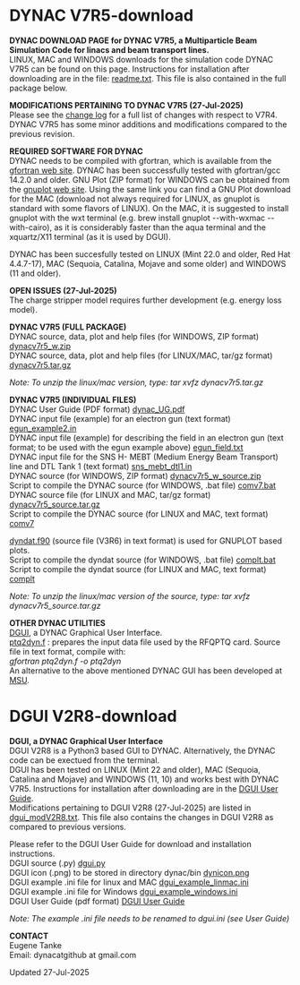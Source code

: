# DYNAC V7R5-download 

**DYNAC DOWNLOAD PAGE for DYNAC V7R5, a Multiparticle Beam Simulation Code for linacs and beam transport lines.**  
LINUX, MAC and WINDOWS downloads for the simulation code DYNAC V7R5 can be found on this page. Instructions for installation after downloading are in the file: [readme.txt](https://github.com/dynac-source/DYNAC-download/blob/main/readme.txt). This file is also contained in the full package below.

**MODIFICATIONS PERTAINING TO DYNAC V7R5 (27-Jul-2025)**  
Please see the [change log](https://github.com/dynac-source/DYNAC-download/blob/main/modV7R5.txt) for a full list of changes with respect to V7R4.  
DYNAC V7R5 has some minor additions and modifications compared to the previous revision.

**REQUIRED SOFTWARE FOR DYNAC**  
DYNAC needs to be compiled with gfortran, which is available from the [gfortran web site](http://gcc.gnu.org/wiki/GFortranBinaries). DYNAC has been successfully tested with gfortran/gcc 14.2.0 and older.
GNU Plot (ZIP format) for WINDOWS can be obtained from the [gnuplot web site](http://sourceforge.net/projects/gnuplot/).
Using the same link you can find a GNU Plot download for the MAC (download not always required for LINUX, as gnuplot is standard with some flavors of LINUX). On the MAC, it is suggested to install gnuplot with the wxt terminal (e.g. brew install gnuplot --with-wxmac --with-cairo), as it is considerably faster than the aqua terminal and the xquartz/X11 terminal (as it is used by DGUI). 

DYNAC has been succesfully tested on LINUX (Mint 22.0 and older, Red Hat 4.4.7-17), MAC (Sequoia, Catalina, Mojave and some older) and WINDOWS (11 and older).

**OPEN ISSUES (27-Jul-2025)**  
The charge stripper model requires further development (e.g. energy loss model).

**DYNAC V7R5 (FULL PACKAGE)**  
DYNAC source, data, plot and help files (for WINDOWS, ZIP format) [dynacv7r5_w.zip](https://github.com/dynac-source/DYNAC-download/blob/main/dynacv7r5_w.zip)  
DYNAC source, data, plot and help files (for LINUX/MAC, tar/gz format) [dynacv7r5.tar.gz](https://github.com/dynac-source/DYNAC-download/blob/main/dynacv7r5.tar.gz)  

*Note: To unzip the linux/mac version, type: tar xvfz dynacv7r5.tar.gz*   

**DYNAC V7R5 (INDIVIDUAL FILES)**  
DYNAC User Guide (PDF format) [dynac_UG.pdf](https://github.com/dynac-source/DYNAC-download/blob/main/dynac_UG.pdf)  
DYNAC input file (example) for an electron gun (text format) [egun_example2.in](https://github.com/dynac-source/DYNAC-download/blob/main/egun_example2.in)  
DYNAC input file (example) for describing the field in an electron gun (text format; to be used with the egun example above) [egun_field.txt](https://github.com/dynac-source/DYNAC-download/files/6633699/egun_field.txt)  
DYNAC input file for the SNS H- MEBT (Medium Energy Beam Transport) line and DTL Tank 1 (text format) [sns_mebt_dtl1.in](https://github.com/dynac-source/DYNAC-download/blob/main/sns_mebt_dtl1.in)  
DYNAC source (for WINDOWS, ZIP format) [dynacv7r5_w_source.zip](https://github.com/dynac-source/DYNAC-download/blob/main/dynacv7r5_w_source.zip)  
Script to compile the DYNAC source (for WINDOWS, .bat file) [comv7.bat](https://github.com/dynac-source/DYNAC-download/blob/main/comv7.bat)  
DYNAC source file (for LINUX and MAC, tar/gz format) [dynacv7r5_source.tar.gz](https://github.com/dynac-source/DYNAC-download/blob/main/dynacv7r5_source.tar.gz)  
Script to compile the DYNAC source (for LINUX and MAC, text format) [comv7](https://github.com/dynac-source/DYNAC-download/blob/main/comv7)  


[dyndat.f90](https://github.com/dynac-source/DYNAC-download/blob/main/dyndat.f90) (source file (V3R6) in text format) is used for GNUPLOT based plots.  
Script to compile the dyndat source (for WINDOWS, .bat file) [complt.bat](https://github.com/dynac-source/DYNAC-download/blob/main/complt.bat)  
Script to compile the dyndat source (for LINUX and MAC, text format) [complt](https://github.com/dynac-source/DYNAC-download/blob/main/complt)  

*Note: To unzip the linux/mac version of the source, type: tar xvfz dynacv7r5_source.tar.gz*

**OTHER DYNAC UTILITIES**  
[DGUI](https://github.com/dynac-source/DYNAC-download/blob/main/README.md#dgui-v2r8-download), a DYNAC Graphical User Interface.  
[ptq2dyn.f](https://github.com/dynac-source/DYNAC-download/blob/main/ptq2dyn.f) : prepares the input data file used by the RFQPTQ card. Source file in text format, compile with:  
*gfortran ptq2dyn.f -o ptq2dyn*  
An alternative to the above mentioned DYNAC GUI has been developed at [MSU](https://github.com/NSCLAlt/DynacGUI).

# DGUI V2R8-download
**DGUI, a DYNAC Graphical User Interface**  
DGUI V2R8 is a Python3 based GUI to DYNAC. Alternatively, the DYNAC code can be exectued from the terminal.  
DGUI has been tested on LINUX (Mint 22 and older), MAC (Sequoia, Catalina and Mojave) and WINDOWS (11, 10) and works best with DYNAC V7R5.
Instructions for installation after downloading are in the [DGUI User Guide](https://github.com/dynac-source/DYNAC-download/blob/main/dgui_UG.pdf).  
Modifications pertaining to DGUI V2R8 (27-Jul-2025) are listed in [dgui_modV2R8.txt](https://github.com/dynac-source/DYNAC-download/blob/main/dgui_modV2R8.txt). This file also contains the changes in DGUI V2R8 as compared to previous versions.   

Please refer to the DGUI User Guide for download and installation instructions.  
DGUI source (.py) [dgui.py](https://github.com/dynac-source/DYNAC-download/blob/main/dgui.py)  
DGUI icon (.png) to be stored in directory dynac/bin [dynicon.png](https://github.com/dynac-source/DYNAC-download/blob/main/dynicon.png)  
DGUI example .ini file for linux and MAC [dgui_example_linmac.ini](https://github.com/dynac-source/DYNAC-download/blob/main/dgui_example_linmac.ini)  
DGUI example .ini file for  Windows [dgui_example_windows.ini](https://github.com/dynac-source/DYNAC-download/blob/main/dgui_example_windows.ini)  
DGUI User Guide (pdf format) [DGUI User Guide](https://github.com/dynac-source/DYNAC-download/blob/main/dgui_UG.pdf)  

*Note: The example .ini file needs to be renamed to dgui.ini (see User Guide)*  

**CONTACT**  
Eugene Tanke  
Email: dynacatgithub at gmail.com  

Updated 27-Jul-2025
  
  


